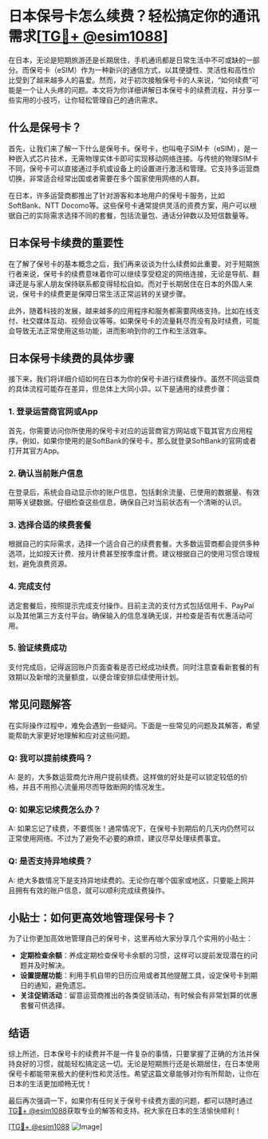 # 日本保号卡怎么续费？轻松搞定你的通讯需求[[TG💪+ @esim1088](https://t.me/s/esim1088)]

在日本，无论是短期旅游还是长期居住，手机通讯都是日常生活中不可或缺的一部分。而保号卡（eSIM）作为一种新兴的通信方式，以其便捷性、灵活性和高性价比受到了越来越多人的喜爱。然而，对于初次接触保号卡的人来说，“如何续费”可能是一个让人头疼的问题。本文将为你详细讲解日本保号卡的续费流程，并分享一些实用的小技巧，让你轻松管理自己的通讯需求。

## 什么是保号卡？

首先，让我们来了解一下什么是保号卡。保号卡，也叫电子SIM卡（eSIM），是一种嵌入式芯片技术，无需物理实体卡即可实现移动网络连接。与传统的物理SIM卡不同，保号卡可以直接通过手机或设备上的设置进行激活和管理。它支持多运营商切换，非常适合经常出国或者需要在多个国家使用网络的人群。

在日本，许多运营商都推出了针对游客和本地用户的保号卡服务，比如SoftBank、NTT Docomo等。这些保号卡通常提供灵活的资费方案，用户可以根据自己的实际需求选择不同的套餐，包括流量包、通话分钟数以及短信数量等。

## 日本保号卡续费的重要性

在了解了保号卡的基本概念之后，我们再来谈谈为什么续费如此重要。对于短期旅行者来说，保号卡的续费意味着你可以继续享受稳定的网络连接，无论是导航、翻译还是与家人朋友保持联系都变得轻松自如。而对于长期居住在日本的外国人来说，保号卡的续费更是保障日常生活正常运转的关键步骤。

此外，随着科技的发展，越来越多的应用程序和服务都需要网络支持。比如在线支付、社交媒体互动、视频会议等等。如果保号卡的流量耗尽而没有及时续费，可能会导致无法正常使用这些功能，进而影响到你的工作和生活效率。

## 日本保号卡续费的具体步骤

接下来，我们将详细介绍如何在日本为你的保号卡进行续费操作。虽然不同运营商的具体流程可能存在差异，但总体上大同小异。以下是通用的续费步骤：

### 1. 登录运营商官网或App

首先，你需要访问你所使用的保号卡对应的运营商官方网站或下载其官方应用程序。例如，如果你使用的是SoftBank的保号卡，那么就登录SoftBank的官网或者打开其官方App。

### 2. 确认当前账户信息

在登录后，系统会自动显示你的账户信息，包括剩余流量、已使用的数据量、有效期等关键数据。仔细检查这些信息，确保自己对当前状态有一个清晰的认识。

### 3. 选择合适的续费套餐

根据自己的实际需求，选择一个适合自己的续费套餐。大多数运营商都会提供多种选项，比如按天计费、按月计费甚至按季度计费。建议根据自己的使用习惯合理规划，避免浪费资源。

### 4. 完成支付

选定套餐后，按照提示完成支付操作。目前主流的支付方式包括信用卡、PayPal以及其他第三方支付平台。确保输入的信息准确无误，并检查是否有优惠活动可用。

### 5. 验证续费成功

支付完成后，记得返回账户页面查看是否已经成功续费。同时注意查看新套餐的有效期以及新增的流量额度，以便合理安排后续使用计划。

## 常见问题解答

在实际操作过程中，难免会遇到一些疑问。下面是一些常见的问题及其解答，希望能帮助大家更好地理解和应对这些问题。

### Q: 我可以提前续费吗？
A: 是的，大多数运营商允许用户提前续费。这样做的好处是可以锁定较低的价格，并且不用担心流量用尽而导致断网的情况发生。

### Q: 如果忘记续费怎么办？
A: 如果忘记了续费，不要慌张！通常情况下，在保号卡到期后的几天内仍然可以正常使用网络。不过为了避免不必要的麻烦，建议尽早处理续费事宜。

### Q: 是否支持异地续费？
A: 绝大多数情况下是支持异地续费的。无论你在哪个国家或地区，只要能上网并且拥有有效的账户信息，就可以顺利完成续费操作。

## 小贴士：如何更高效地管理保号卡？

为了让你更加高效地管理自己的保号卡，这里再给大家分享几个实用的小贴士：

- **定期检查余额**：养成定期检查保号卡余额的习惯，这样可以提前发现潜在的问题并及时解决。
- **设置提醒功能**：利用手机自带的日历应用或者其他提醒工具，设定保号卡到期日的通知，避免遗忘。
- **关注促销活动**：留意运营商推出的各类促销活动，有时候会有非常划算的优惠套餐可供选择。

## 结语

综上所述，日本保号卡的续费并不是一件复杂的事情，只要掌握了正确的方法并保持良好的习惯，就能轻松搞定这一切。无论是短期旅行还是长期居住，在日本使用保号卡都能带来极大的便利性和灵活性。希望这篇文章能够对你有所帮助，让你在日本的生活更加顺畅无忧！

最后再次强调一下，如果你有任何关于保号卡续费方面的问题，都可以随时通过[TG💪+ @esim1088](https://t.me/s/esim1088)获取专业的解答和支持。祝大家在日本的生活愉快顺利！

[[TG💪+ @esim1088](https://t.me/s/esim1088) ![Image](https://i.postimg.cc/4NQfJmqS/Snipaste-2025-05-13-00-14-12.png)]